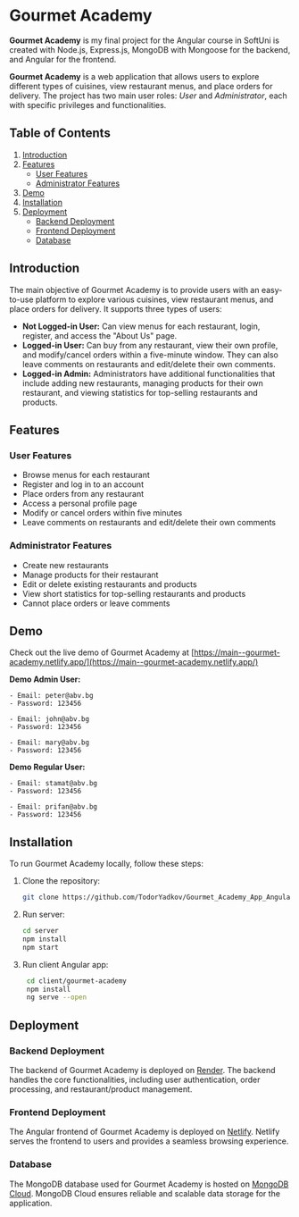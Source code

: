 # Gourmet Academy

**Gourmet Academy** is my final project for the Angular course in SoftUni is created with Node.js, Express.js, MongoDB with Mongoose for the backend, and Angular for the frontend.

**Gourmet Academy** is a web application that allows users to explore different types of cuisines, view restaurant menus, and place orders for delivery. The project has two main user roles: _User_ and _Administrator_, each with specific privileges and functionalities.

## Table of Contents

1. [Introduction](#introduction)
2. [Features](#features)
   - [User Features](#user-features)
   - [Administrator Features](#administrator-features)
3. [Demo](#demo)
4. [Installation](#installation)
5. [Deployment](#deployment)
   - [Backend Deployment](#backend-deployment)
   - [Frontend Deployment](#frontend-deployment)
   - [Database](#database)

## Introduction

The main objective of Gourmet Academy is to provide users with an easy-to-use platform to explore various cuisines, view restaurant menus, and place orders for delivery. It supports three types of users:

- **Not Logged-in User:** Can view menus for each restaurant, login, register, and access the "About Us" page.
- **Logged-in User:** Can buy from any restaurant, view their own profile, and modify/cancel orders within a five-minute window. They can also leave comments on restaurants and edit/delete their own comments.
- **Logged-in Admin:** Administrators have additional functionalities that include adding new restaurants, managing products for their own restaurant, and viewing statistics for top-selling restaurants and products.

## Features

### User Features

- Browse menus for each restaurant
- Register and log in to an account
- Place orders from any restaurant
- Access a personal profile page
- Modify or cancel orders within five minutes
- Leave comments on restaurants and edit/delete their own comments

### Administrator Features

- Create new restaurants
- Manage products for their restaurant
- Edit or delete existing restaurants and products
- View short statistics for top-selling restaurants and products
- Cannot place orders or leave comments

## Demo

Check out the live demo of Gourmet Academy at [https://main--gourmet-academy.netlify.app/](https://main--gourmet-academy.netlify.app/)

**Demo Admin User:**

    - Email: peter@abv.bg
    - Password: 123456

    - Email: john@abv.bg
    - Password: 123456

    - Email: mary@abv.bg
    - Password: 123456

**Demo Regular User:**

    - Email: stamat@abv.bg
    - Password: 123456

    - Email: prifan@abv.bg
    - Password: 123456

## Installation

To run Gourmet Academy locally, follow these steps:

1. Clone the repository:
   ```bash
   git clone https://github.com/TodorYadkov/Gourmet_Academy_App_Angular.git
   ```
2. Run server:
   ```bash
   cd server
   npm install
   npm start
   ```
3. Run client Angular app:
   ```bash
    cd client/gourmet-academy
    npm install
    ng serve --open
   ```

## Deployment

### Backend Deployment

The backend of Gourmet Academy is deployed on [Render](https://render.com/). The backend handles the core functionalities, including user authentication, order processing, and restaurant/product management.

### Frontend Deployment

The Angular frontend of Gourmet Academy is deployed on [Netlify](https://www.netlify.com/). Netlify serves the frontend to users and provides a seamless browsing experience.

### Database

The MongoDB database used for Gourmet Academy is hosted on [MongoDB Cloud](https://cloud.mongodb.com). MongoDB Cloud ensures reliable and scalable data storage for the application.